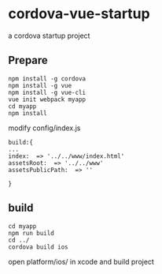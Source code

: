 # cordova-vue-startup
a cordova startup project
## Prepare 
```
npm install -g cordova
npm install -g vue
npm install -g vue-cli
vue init webpack myapp
cd myapp
npm install
```
modify config/index.js
```
build:{
...
index:  => '../../www/index.html'
assetsRoot:  => '../../www'
assetsPublicPath:  => ''

}
```
## build
```
cd myapp
npm run build
cd ../
cordova build ios

```
open platform/ios/ in xcode and build project
